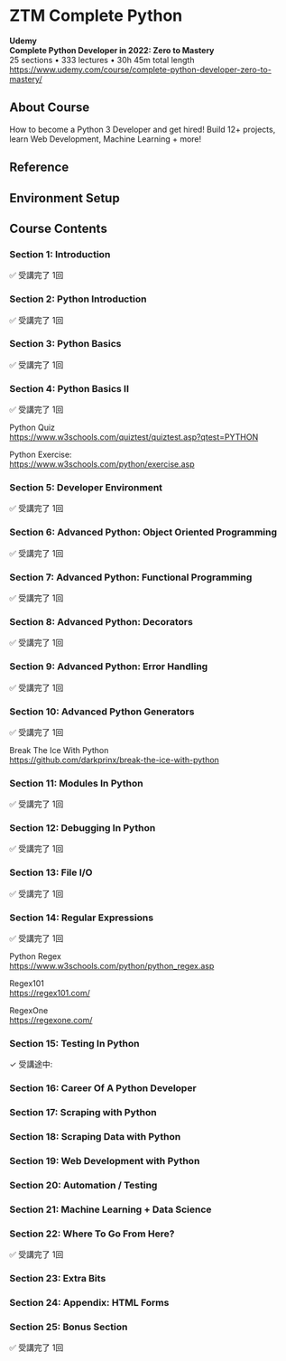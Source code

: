 # ZTM Complete Python

**Udemy**  
**Complete Python Developer in 2022: Zero to Mastery**  
25 sections • 333 lectures • 30h 45m total length  
https://www.udemy.com/course/complete-python-developer-zero-to-mastery/


## About Course

How to become a Python 3 Developer and get hired! Build 12+ projects, learn Web Development, Machine Learning + more!  


## Reference


## Environment Setup


## Course Contents


### Section 1: Introduction

✅ 受講完了 1回  


### Section 2: Python Introduction

✅ 受講完了 1回  


### Section 3: Python Basics

✅ 受講完了 1回  


### Section 4: Python Basics II

✅ 受講完了 1回  

Python Quiz  
https://www.w3schools.com/quiztest/quiztest.asp?qtest=PYTHON  

Python Exercise:  
https://www.w3schools.com/python/exercise.asp  


### Section 5: Developer Environment

✅ 受講完了 1回  


### Section 6: Advanced Python: Object Oriented Programming

✅ 受講完了 1回  


### Section 7: Advanced Python: Functional Programming

✅ 受講完了 1回  


### Section 8: Advanced Python: Decorators

✅ 受講完了 1回  


### Section 9: Advanced Python: Error Handling

✅ 受講完了 1回  


### Section 10: Advanced Python Generators

✅ 受講完了 1回  

Break The Ice With Python  
https://github.com/darkprinx/break-the-ice-with-python  


### Section 11: Modules In Python

✅ 受講完了 1回  


### Section 12: Debugging In Python

✅ 受講完了 1回  


### Section 13: File I/O

✅ 受講完了 1回  


### Section 14: Regular Expressions

✅ 受講完了 1回  

Python Regex  
https://www.w3schools.com/python/python_regex.asp  

Regex101  
https://regex101.com/  

RegexOne  
https://regexone.com/  


### Section 15: Testing In Python

✓ 受講途中:  


### Section 16: Career Of A Python Developer


### Section 17: Scraping with Python


### Section 18: Scraping Data with Python


### Section 19: Web Development with Python


### Section 20: Automation / Testing


### Section 21: Machine Learning + Data Science


### Section 22: Where To Go From Here?

✅ 受講完了 1回  


### Section 23: Extra Bits


### Section 24: Appendix: HTML Forms


### Section 25: Bonus Section

✅ 受講完了 1回  

